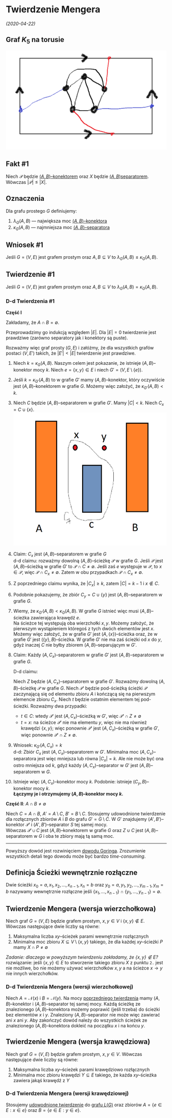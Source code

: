 # Twierdzenie Mengera
*(2020-04-22)*

## Graf $K_5$ na torusie

![graf $K_5$ na torusie](K5-na-torusie.png)

## $\text {Fakt}$ #1

Niech $\mathcal{P}$ będzie [$(A,B)$–konektorem](../2020-04-15/grafy-planarne-3-spójność.md#text-definicja-ab%e2%80%93konektor) oraz $X$ będzie [$(A,B)$separatorem](../2020-04-15/grafy-planarne-3-spójność.md#text-definicja-ab%e2%80%93separator).\
Wówczas $|\mathcal{P}| \le |X|$.

## Oznaczenia

Dla grafu prostego $G$ definiujemy:
1. $\lambda_G(A,B)$ — największa moc [$(A,B)$–konektora](../2020-04-15/grafy-planarne-3-spójność.md#text-definicja-ab%e2%80%93konektor)
2. $\kappa_G(A,B)$ — najmniejsza moc [$(A,B)$–separatora](../2020-04-15/grafy-planarne-3-spójność.md#text-definicja-ab%e2%80%93separator)

## Wniosek #1

Jeśli $G = (V,E)$ jest grafem prostym oraz $A,B \subseteq V$ to $\lambda_G(A,B) \le \kappa_G(A,B)$.

## $\text {Twierdzenie}$ #1
Jeśli $G = (V,E)$ jest grafem prostym oraz $A,B\subseteq V$ to $\lambda_G(A,B) = \kappa_G(A,B)$.

### D-d $\text {Twierdzenia}$ #1

**Część I**

Zakładamy, że $A \cap B = \emptyset$.

Przeprowadzimy go indukcją względem $|E|$. Dla $|E| = 0$ twierdzenie jest prawdziwe (zarówno separatory jak i konektory są puste).

Rozważmy więc graf prosty $(G,E)$ i załóżmy, że dla wszystkich grafów postaci $(V,E')$ takich, że $|E'| < |E|$ twierdzenie jest prawdziwe.

1. Niech $k = \kappa_G(A,B)$. Naszym celem jest pokazanie, że istnieje $(A,B)$–konektor mocy $k$. Niech $e = \{x,y\} \in E$ i niech $G' = (V,E\setminus\{e\})$.
2. Jeśli $k = \kappa_{G'}(A,B)$ to w grafie $G'$ mamy $(A,B)$–konektor, który oczywiście jest $(A,B)$–konektorem w grafie $G$. Możemy więc założyć, że $\kappa_{G'}(A,B) < k$.
3. Niech $C$ będzie $(A,B)$–separatorem w grafie $G'$. Mamy $|C| < k$. Niech $C_x = C\cup \{x\}$.\
![d-d](Menger01.png)
4. Claim: $C_x$ jest $(A,B)$–separatorem w grafie $G$\
d-d claimu: rozważmy dowolną $(A,B)$–ścieżkę $\mathcal{P}$ w grafie $G$. Jeśli $\mathcal{P}$ jest $(A,B)$–ścieżką w grafie $G'$ to $\mathcal{P} \cap C \neq \emptyset$. Jeśli zaś $e$ występuje w $\mathcal{P}$, to $x \in \mathcal{P}$, więc $\mathcal{P} \cap C_x \neq \emptyset$. Zatem w obu przypadkach $\mathcal{P} \cap C_x \neq \emptyset$.
5. Z poprzedniego claimu wynika, że $|C_x| \ge k$, zatem $|C| = k-1$ i $x \notin C$.
6. Podobnie pokazujemy, że zbiór $C_y = C\cup \{y\}$ jest $(A,B)$–separatorem w grafie $G$.
7. Wiemy, że $\kappa_{G'}(A,B) < \kappa_G(A,B)$. W grafie $G$ istnieć więc musi $(A,B)$–ścieżka zawierająca krawędź $e$.\
Na ścieżce tej występują oba wierzchołki $x,y$. Możemy założyć, że pierwszym wystąpieniem któregoś z tych dwóch elementów jest $x$.\
Możemy więc założyć, że w grafie $G'$ jest $(A,\{x\})$–ścieżka oraz, że w grafie $G'$ jest $(\{y\}, B)$–ścieżka. W grafie $G'$ nie ma zaś ścieżki od $x$ do $y$, gdyż inaczej $C$ nie byłby zbiorem $(A,B)$–separującym w $G'$.
8. Claim: Każdy $(A,C_x)$–separatorem w grafie $G'$ jest $(A,B)$–separatorem w grafie $G$.

    D-d claimu:

    Niech $Z$ będzie $(A,C_x)$–separatorem w grafie $G'$. Rozważmy dowolną $(A,B)$–ścieżkę $\mathcal{P}$ w grafie $G$. Niech $\mathcal{P}'$ będzie pod-ścieżką ścieżki $\mathcal{P}$ zaczynającą się od elementu zbioru $A$ i kończącą się na pierwszym elemencie zbioru $C_x$. Niech $t$ będzie ostatnim elementem tej pod-ścieżki. Rozważmy dwa przypadki:
    - $t\in C$: wtedy $\mathcal{P}'$ jest $(A,C_x)$–ścieżką w $G'$, więc $\mathcal{P}' \cap Z \neq \emptyset$
    - $t = x$: na ścieżce $\mathcal{P}'$ nie ma elementu $y$, więc nie ma również krawędzi $\{x,y\}$; więc ponownie $\mathcal{P}'$ jest $(A,C_x)$–ścieżką w grafie $G'$, więc ponownie $\mathcal{P}'\cap Z\neq \emptyset$.
9. Wniosek: $\kappa_{G'}(A,C_x) = k$\
    d-d: Zbiór $C_x$ jest $(A,C_x)$–separatorem w $G'$. Minimalna moc $(A,C_x)$–separatora jest więc mniejsza lub równa $|C_x| = k$. Ale nie może być ona ostro mniejsza od $k$, gdyż każdy $(A,C_x)$–separator w $G'$ jest $(A,B)$–separatorem w $G$.
10. Istnieje więc $(A,C_x)$–konektor mocy $k$. Podobnie: istnieje $(C_y,B)$–konektor mocy $k$.\
**Łączymy je i otrzymujemy $(A,B)$–konektor mocy $k$.**

**Część II**: $A\cap B \neq \emptyset$

Niech $C = A \cap B$, $A' = A\setminus C$, $B' = B\setminus C$. Stosujemy udowodnione twierdzenie dla rozłącznych zbiorów $A$ i $B$ do grafu $G' = G \setminus C$. W $G'$ znajdujemy $(A', B')$–konektor $\mathcal{P}'$ i $(A', B')$–separator $S$ tej samej mocy.\
Wówczas $\mathcal{P}' \cup C$ jest $(A,B)$–konektorem w grafie $G$ oraz $Z \cup C$ jest $(A,B)$–separatorem w $G$ i oba te zbiory mają tą samą moc.

---
Powyższy dowód jest rozwinięciem [dowodu Goringa](https://www.sciencedirect.com/science/article/pii/S0012365X00000881). Zrozumienie wszystkich detali tego dowodu może być bardzo *time-consuming*.

## $\text {Definicja}$ Ścieżki wewnętrznie rozłączne

Dwie ścieżki $x_0 = a,x_1,x_2,\dots,x_{n-1},x_n = b$ oraz $y_0 = a,y_1,y_2,\dots,y_{m-1},y_m = b$ nazywamy wewnętrznie rozłączne jeśli $\{x_1,\dots,x_{n-1}\} \cap \{y_1,\dots,y_{n-1}\} = \emptyset$.

## $\text {Twierdzenie}$ Mengera (wersja wierzchołkowa)

Niech graf $G = (V,E)$ będzie grafem prostym, $x,y \in V$ i $\{x,y\} \notin E$.\
Wówczas następujące dwie liczby są równe:
1. Maksymalna liczba $xy$–ścieżek parami wewnętrznie rozłącznych
2. Minimalna moc zbioru $X \subseteq V \setminus \{x,y\}$ takiego, że dla każdej $xy$–ścieżki $P$ mamy $X\cap P \neq \emptyset$

*Zadanie: dlaczego w powyższym twierdzeniu zakładamy, że $\{x,y\} \notin E$?*\
rozwiązanie: jeśli $\{x,y\} \in E$ to stworzenie takiego zbioru $X$ z punktu `2.` jest nie możliwe, bo nie możemy używać wierzchołków $x,y$ a na ścieżce $x\rightarrow y$ nie innych wierzchołków.

### D-d $\text {Twierdzenia}$ Mengera (wersji wierzchołkowej)

Niech $A = \mathcal{N}(x)$ i $B = \mathcal{N}(y)$. Na mocy [poprzedniego twierdzenia](#text-twierdzenie-1) mamy $(A,B)$–konektor i $(A,B)$–separator tej samej mocy. Każdą ścieżkę ze znalezionego $(A,B)$–konektora możemy poprawić (jeśli trzeba) do ścieżki bez elementów $x$ i $y$. Znaleziony $(A,B)$–separator nie może więc zawierać ani $x$ ani $y$. Aby zakończyć dowód należy do wszystkich ścieżek ze znalezionego $(A,B)$–konektora dokleić na początku $x$ i na końcu $y$.

## $\text {Twierdzenie}$ Mengera (wersja krawędziowa)

Niech graf $G = (V,E)$ będzie grafem prostym, $x,y \in V$. Wówczas następujące dwie liczby są równe:
1. Maksymalna liczba $xy$–ścieżek parami krawędziowo rozłącznych
2. Minimalna moc zbioru krawędzi $Y \subseteq E$ takiego, że każda $xy$–ścieżka zawiera jakąś krawędź z $Y$

### D-d $\text {Twierdzenia}$ Mengera (wersji krawędziowej)

Stosujemy [udowodnione twierdzenie](#d-d-text-twierdzenia-mengera-wersji-wierzcho%c5%82kowej) do [grafu $L(G)$](../2020-03-04/2020-03-04.md#definicja-graf-kraw%c4%99dziowy) oraz zbiorów $A = \{e \in E: x\in e\}$ oraz $B = \{e \in E: y \in e\}$.
